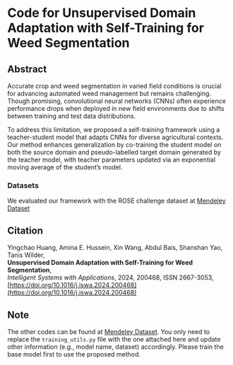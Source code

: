 # Code for Unsupervised Domain Adaptation with Self-Training for Weed Segmentation

## Abstract
Accurate crop and weed segmentation in varied field conditions is crucial for advancing automated weed management but remains challenging. Though promising, convolutional neural networks (CNNs) often experience performance drops when deployed in new field environments due to shifts between training and test data distributions.

To address this limitation, we proposed a self-training framework using a teacher-student model that adapts CNNs for diverse agricultural contexts. Our method enhances generalization by co-training the student model on both the source domain and pseudo-labelled target domain generated by the teacher model, with teacher parameters updated via an exponential moving average of the student’s model.


### Datasets
We evaluated our framework with the ROSE challenge dataset at [Mendeley Dataset](https://data.mendeley.com/datasets/x8brgg2j28/2)

## Citation
Yingchao Huang, Amina E. Hussein, Xin Wang, Abdul Bais, Shanshan Yao, Tanis Wilder,  
**Unsupervised Domain Adaptation with Self-Training for Weed Segmentation**,  
*Intelligent Systems with Applications*, 2024, 200468, ISSN 2667-3053,  
[https://doi.org/10.1016/j.iswa.2024.200468](https://doi.org/10.1016/j.iswa.2024.200468)

## Note
The other codes can be found at [Mendeley Dataset](https://data.mendeley.com/datasets/x8brgg2j28/2). You only need to replace the `training_utils.py` file with the one attached here and update other information (e.g., model name, dataset) accordingly. Please train the base model first to use the proposed method.
